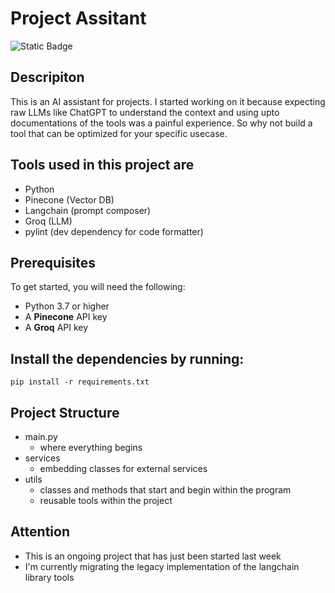 # Project Assitant
![Static Badge](https://img.shields.io/badge/Project%20Status-ongoing-yellow)

## Descripiton
This is an AI assistant for projects.
I started working on it because expecting raw LLMs like ChatGPT to understand the context and using upto documentations of the tools was a painful experience.
So why not build a tool that can be optimized for your specific usecase.

## Tools used in this project are
- Python
- Pinecone (Vector DB)
- Langchain (prompt composer)
- Groq (LLM)
- pylint (dev dependency for code formatter)

## Prerequisites

To get started, you will need the following:

- Python 3.7 or higher
- A **Pinecone** API key 
- A **Groq** API key

## Install the dependencies by running:

    pip install -r requirements.txt
    
## Project Structure

- main.py
  - where everything begins
- services
  - embedding classes for external services
- utils
  - classes and methods that start and begin within the program
  - reusable tools within the project

## Attention
- This is an ongoing project that has just been started last week
- I'm currently migrating the legacy implementation of the langchain library tools
